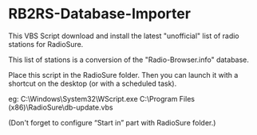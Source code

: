 # RB2RS-Database-Importer
This VBS Script download and install the latest "unofficial" list of radio stations for RadioSure.

This list of stations is a conversion of the "Radio-Browser.info" database.

Place this script in the RadioSure folder. Then you can launch it with a shortcut on the desktop (or with a scheduled task).

eg: C:\Windows\System32\WScript.exe C:\Program Files (x86)\RadioSure\db-update.vbs

(Don't forget to configure “Start in” part with RadioSure folder.)
